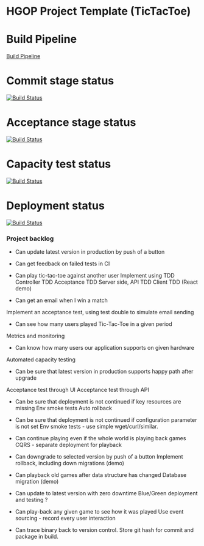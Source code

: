 HGOP Project Template (TicTacToe) 
=========
# Build Pipeline
[Build Pipeline](http://178.62.75.111/view/Hagn%C3%BDt%20g%C3%A6%C3%B0astj%C3%B3rnun%20og%20pr%C3%B3fanir%202015/)

# Commit stage status
[![Build Status](http://178.62.75.111/job/TicTacToe%20-%20Commit%20stage/badge/icon)](http://178.62.75.111/job/TicTacToe%20-%20Commit%20stage/)	

# Acceptance stage status
[![Build Status](http://178.62.75.111/job/TicTacToe%20-%20Acceptance%20stage/badge/icon)](http://178.62.75.111/job/TicTacToe%20-%20Acceptance%20stage/)

# Capacity test status
[![Build Status](http://178.62.75.111/job/TicTacToe%20-%20Load%20Test/badge/icon)](http://178.62.75.111/job/TicTacToe%20-%20Load%20Test/)

# Deployment status
[![Build Status](http://178.62.75.111/job/TicTacToe%20-%20Deploy/badge/icon)](http://178.62.75.111/job/TicTacToe%20-%20Deploy/)

### Project backlog

*	Can update latest version in production by push of a button
  
* Can get feedback on failed tests in CI
 
*	Can play tic-tac-toe against another user
 Implement using TDD
 Controller TDD
 Acceptance TDD
 Server side, API TDD
 Client TDD (React demo)
 
*	Can get an email when I win a match

 Implement an acceptance test, using test double to simulate email sending

*	Can see how many users played Tic-Tac-Toe in a given period

 Metrics and monitoring

*	Can know how many users our application supports on given hardware

 Automated capacity testing

*	Can be sure that latest version in production supports happy path after upgrade

 Acceptance test through UI
 Acceptance test through API

*	Can be sure that deployment is not continued if key resources are missing
  Env smoke tests
  Auto rollback

*	Can be sure that deployment is not continued if configuration parameter is not set
  Env smoke tests - use simple wget/curl/similar.
  
*	Can continue playing even if the whole world is playing back games
  CQRS - separate deployment for playback

*	Can downgrade to selected version by push of a button
 Implement rollback, including down migrations (demo)

*	Can playback old games after data structure has changed
 Database migration (demo)


*	Can update to latest version with zero downtime
  Blue/Green deployment and testing ?

*	Can play-back any given game to see how it was played
 Use event sourcing - record every user interaction

* Can trace binary back to version control.
 Store git hash for commit and package in build.
